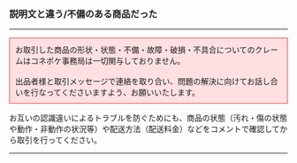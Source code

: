 <h3>説明文と違う/不備のある商品だった</h3>
<hr>
<div style="padding: 10px; margin-top: 15px; margin-bottom: 15px; border: 1px solid #ff3333; background-color: #ffe0e2;">
お取引した商品の形状・状態・不備・故障・破損・不具合についてのクレームはコネポケ事務局は一切関与しておりません。<br>
<br>
出品者様と取引メッセージで連絡を取り合い、問題の解決に向けてお話し合いを行なってくださいますよう、お願いいたします。
</div>

お互いの認識違いによるトラブルを防ぐためにも、商品の状態（汚れ・傷の状態や動作・非動作の状況等）や配送方法（配送料金）などをコメントで確認してから取引を行ってください。
<hr>